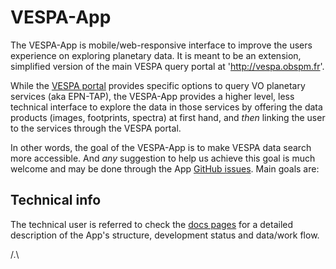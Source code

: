 # VESPA-App

The VESPA-App is mobile/web-responsive interface to improve the users experience on exploring planetary data. It is meant to be an extension, simplified version of the main VESPA query portal at 'http://vespa.obspm.fr'.

While the [VESPA portal] provides specific options to query VO planetary services (aka EPN-TAP),
the VESPA-App provides a higher level, less technical interface to explore the data in those services by offering the data products (images, footprints, spectra) at first hand, and _then_ linking the user to the services through the VESPA portal.

In other words, the goal of the VESPA-App is to make VESPA data search more accessible.
And _any_ suggestion to help us achieve this goal is much welcome and may be done through the App [GitHub issues].
Main goals are:


## Technical info

The technical user is referred to check the [docs pages] for a detailed
description of the App's structure, development status and data/work flow.

/.\

[vespa]: http://voparis-europlanet-dev.obspm.fr
[vespa portal]: http://vespa.obspm.fr
[docs pages]: https://github.com/chbrandt/vespaapp/blob/master/docs/README.md
[github issues]: https://github.com/chbrandt/vespaapp/issues
